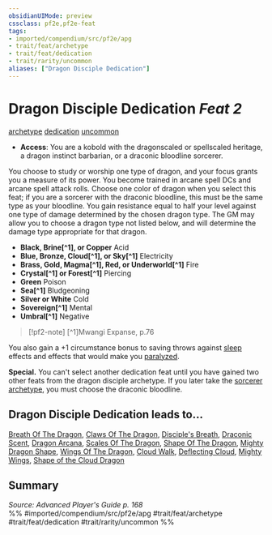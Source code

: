 ```yaml
---
obsidianUIMode: preview
cssclass: pf2e,pf2e-feat
tags:
- imported/compendium/src/pf2e/apg
- trait/feat/archetype
- trait/feat/dedication
- trait/rarity/uncommon
aliases: ["Dragon Disciple Dedication"]
---
```

# Dragon Disciple Dedication  *Feat 2*  
[archetype](archetype.md)  [dedication](dedication.md)  [uncommon](uncommon.md)  

- **Access**: You are a kobold with the dragonscaled or spellscaled heritage, a dragon instinct barbarian, or a draconic bloodline sorcerer.

You choose to study or worship one type of dragon, and your focus grants you a measure of its power. You become trained in arcane spell DCs and arcane spell attack rolls. Choose one color of dragon when you select this feat; if you are a sorcerer with the draconic bloodline, this must be the same type as your bloodline. You gain resistance equal to half your level against one type of damage determined by the chosen dragon type. The GM may allow you to choose a dragon type not listed below, and will determine the damage type appropriate for that dragon.

- **Black, Brine[^1], or Copper** Acid
- **Blue, Bronze, Cloud[^1], or Sky[^1]** Electricity
- **Brass, Gold, Magma[^1], Red, or Underworld[^1]** Fire
- **Crystal[^1] or Forest[^1]** Piercing
- **Green** Poison
- **Sea[^1]** Bludgeoning
- **Silver or White** Cold
- **Sovereign[^1]** Mental
- **Umbral[^1]** Negative

> [!pf2-note]
> [^1]Mwangi Expanse, p.76

You also gain a +1 circumstance bonus to saving throws against [sleep](rules/traits/sleep.md) effects and effects that would make you [paralyzed](conditions.md#Paralyzed).

**Special.** You can't select another dedication feat until you have gained two other feats from the dragon disciple archetype. If you later take the [sorcerer archetype](../character/archetypes/sorcerer.md), you must choose the draconic bloodline.

## Dragon Disciple Dedication leads to...

[Breath Of The Dragon](breath-of-the-dragon-apg.md), [Claws Of The Dragon](claws-of-the-dragon-apg.md), [Disciple's Breath](disciples-breath-apg.md), [Draconic Scent](draconic-scent-apg.md), [Dragon Arcana](dragon-arcana-apg.md), [Scales Of The Dragon](scales-of-the-dragon-apg.md), [Shape Of The Dragon](shape-of-the-dragon-apg.md), [Mighty Dragon Shape](mighty-dragon-shape-apg.md), [Wings Of The Dragon](wings-of-the-dragon-apg.md), [Cloud Walk](cloud-walk-sot3.md), [Deflecting Cloud](deflecting-cloud-sot3.md), [Mighty Wings](mighty-wings-sot3.md), [Shape of the Cloud Dragon](shape-of-the-cloud-dragon-sot3.md)

## Summary

*Source: Advanced Player's Guide p. 168*  
%% #imported/compendium/src/pf2e/apg #trait/feat/archetype #trait/feat/dedication #trait/rarity/uncommon %%